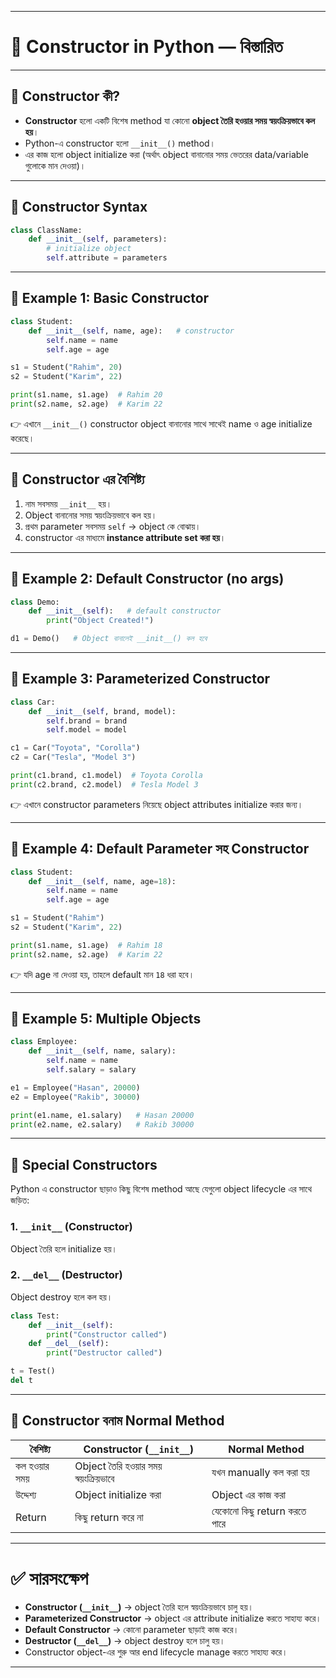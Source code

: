 
---

# 🐍 Constructor in Python — বিস্তারিত

---

## 🔹 Constructor কী?

* **Constructor** হলো একটি বিশেষ method যা কোনো **object তৈরি হওয়ার সময় স্বয়ংক্রিয়ভাবে কল হয়**।
* Python-এ constructor হলো `__init__()` method।
* এর কাজ হলো object initialize করা (অর্থাৎ object বানানোর সময় ভেতরের data/variable গুলোকে মান দেওয়া)।

---

## 🔹 Constructor Syntax

```python
class ClassName:
    def __init__(self, parameters):
        # initialize object
        self.attribute = parameters
```

---

## 📝 Example 1: Basic Constructor

```python
class Student:
    def __init__(self, name, age):   # constructor
        self.name = name
        self.age = age

s1 = Student("Rahim", 20)
s2 = Student("Karim", 22)

print(s1.name, s1.age)  # Rahim 20
print(s2.name, s2.age)  # Karim 22
```

👉 এখানে `__init__()` constructor object বানানোর সাথে সাথেই name ও age initialize করেছে।

---

## 🔹 Constructor এর বৈশিষ্ট্য

1. নাম সবসময় `__init__` হয়।
2. Object বানানোর সময় স্বয়ংক্রিয়ভাবে কল হয়।
3. প্রথম parameter সবসময় `self` → object কে বোঝায়।
4. constructor এর মাধ্যমে **instance attribute set করা হয়**।

---

## 📝 Example 2: Default Constructor (no args)

```python
class Demo:
    def __init__(self):   # default constructor
        print("Object Created!")

d1 = Demo()   # Object বানালেই __init__() কল হবে
```

---

## 📝 Example 3: Parameterized Constructor

```python
class Car:
    def __init__(self, brand, model):
        self.brand = brand
        self.model = model

c1 = Car("Toyota", "Corolla")
c2 = Car("Tesla", "Model 3")

print(c1.brand, c1.model)  # Toyota Corolla
print(c2.brand, c2.model)  # Tesla Model 3
```

👉 এখানে constructor parameters নিয়েছে object attributes initialize করার জন্য।

---

## 📝 Example 4: Default Parameter সহ Constructor

```python
class Student:
    def __init__(self, name, age=18):
        self.name = name
        self.age = age

s1 = Student("Rahim")
s2 = Student("Karim", 22)

print(s1.name, s1.age)  # Rahim 18
print(s2.name, s2.age)  # Karim 22
```

👉 যদি age না দেওয়া হয়, তাহলে default মান `18` ধরা হবে।

---

## 📝 Example 5: Multiple Objects

```python
class Employee:
    def __init__(self, name, salary):
        self.name = name
        self.salary = salary

e1 = Employee("Hasan", 20000)
e2 = Employee("Rakib", 30000)

print(e1.name, e1.salary)   # Hasan 20000
print(e2.name, e2.salary)   # Rakib 30000
```

---

## 🔹 Special Constructors

Python এ constructor ছাড়াও কিছু বিশেষ method আছে যেগুলো object lifecycle এর সাথে জড়িত:

### 1. **`__init__` (Constructor)**

Object তৈরি হলে initialize হয়।

### 2. **`__del__` (Destructor)**

Object destroy হলে কল হয়।

```python
class Test:
    def __init__(self):
        print("Constructor called")
    def __del__(self):
        print("Destructor called")

t = Test()
del t
```

---

## 🔹 Constructor বনাম Normal Method

| বৈশিষ্ট্য    | Constructor (`__init__`)             | Normal Method                |
| ------------ | ------------------------------------ | ---------------------------- |
| কল হওয়ার সময় | Object তৈরি হওয়ার সময় স্বয়ংক্রিয়ভাবে | যখন manually কল করা হয়       |
| উদ্দেশ্য     | Object initialize করা                | Object এর কাজ করা            |
| Return       | কিছু return করে না                   | যেকোনো কিছু return করতে পারে |

---

# ✅ সারসংক্ষেপ

* **Constructor (`__init__`)** → object তৈরি হলে স্বয়ংক্রিয়ভাবে চালু হয়।
* **Parameterized Constructor** → object এর attribute initialize করতে সাহায্য করে।
* **Default Constructor** → কোনো parameter ছাড়াই কাজ করে।
* **Destructor (`__del__`)** → object destroy হলে চালু হয়।
* Constructor object-এর শুরু আর end lifecycle manage করতে সাহায্য করে।

---

